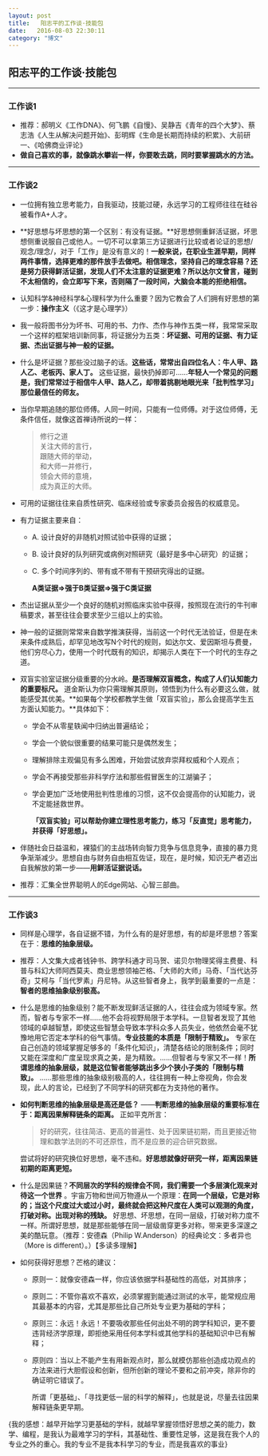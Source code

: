```yaml
---
layout: post
title:   阳志平的工作谈·技能包
date:   2016-08-03 22:30:11
category: "博文"
---
```

##  阳志平的工作谈·技能包

***

### 工作谈1

* 推荐：郝明义《工作DNA》、何飞鹏《自慢》、吴静吉《青年的四个大梦》、蔡志浩《人生从解决问题开始》、彭明辉《生命是长期而持续的积累》、大前研一、《哈佛商业评论》
* **做自己喜欢的事，就像跳水攀岩一样，你要敢去跳，同时要掌握跳水的方法。**


***

### 工作谈2

* 一位拥有独立思考能力，自我驱动，技能过硬，永远学习的工程师往往在硅谷被看作A+人才。

* **好思想与坏思想的第一个区别：有没有证据。**好思想侧重鲜活证据，坏思想侧重说服自己或他人。一切不可以拿第三方证据进行比较或者论证的思想/观念/理念/，对于「工作」是没有意义的！**一般来说，在职业生涯早期，同样两件事情，选择更难的那件放手去做吧。**相信理念，坚持自己的理念容易？还是努力获得鲜活证据，发现人们不太注意的证据更难？所以**达尔文曾言，碰到不太相信的，会立即写下来，否则隔了一段时间，大脑会本能的拒绝相信。** 

* 认知科学&神经科学&心理科学为什么重要？因为它教会了人们拥有好思想的第一步：**操作主义**（《这才是心理学》） 

* 我一般将图书分为坏书、可用的书、力作、杰作与神作五类一样，我常常采取一个这样的框架培训新同事，将证据分为五类：**坏证据、可用的证据、有力证据、杰出证据与神一般的证据。**

* 什么是坏证据？那些没过脑子的话。**这些话，常常出自四位名人：牛人甲、路人乙、老板丙、家人丁。** 这些证据，最快扔掉即可……**年轻人一个常见的问题是，我们常常过于相信牛人甲、路人乙，却带着挑剔地眼光来「批判性学习」那位最信任的师友。** 

* 当你早期追随的那位师傅。人同一时间，只能有一位师傅。对于这位师傅，无条件信任，就像这首禅诗所说的一样：

  > 修行之道  
   关注大师的言行，  
   跟随大师的举动，  
   和大师一并修行，   
   领会大师的意境，  
   成为真正的大师。

* 可用的证据往往来自质性研究、临床经验或专家委员会报告的权威意见。

* 有力证据主要来自：

  * A. 设计良好的非随机对照试验中获得的证据；

  * B. 设计良好的队列研究或病例对照研究（最好是多中心研究）的证据；

  * C. 多个时间序列的、带有或不带有干预研究得出的证据。

    **A类证据=>强于B类证据=>强于C类证据** 

* 杰出证据从至少一个良好的随机对照临床实验中获得，按照现在流行的牛刊审稿要求，甚至往往会要求至少三组以上的实验。

* 神一般的证据则常常来自数学推演获得，当前这一个时代无法验证，但是在未来条件成熟后，却罕见地改写N个时代的规则，如达尔文、爱因斯坦与费曼，他们穷尽心力，使用一个时代既有的知识，却揭示人类在下一个时代的生存之道。

* 双盲实验室证据分级重要的分水岭。**是否理解双盲概念，构成了人们认知能力的重要标尺。** 道金斯认为你只需理解其原则，领悟到为什么有必要这么做，就能感受其优美。**如果每个学校都教学生做「双盲实验」，那么会提高学生五方面认知能力。**具体如下：

  * 学会不从零星轶闻中归纳出普遍结论；

  * 学会一个貌似很重要的结果可能只是偶然发生；

  * 理解排除主观偏见有多么困难，开始尝试放弃崇拜权威和个人观点；

  * 学会不再接受那些非科学疗法和那些假冒医生的江湖骗子；

  * 学会更加广泛地使用批判性思维的习惯，这不仅会提高你的认知能力，说不定能拯救世界。

    **「双盲实验」可以帮助你建立理性思考能力，练习「反直觉」思考能力，并获得「好思想」。**

* 伴随社会日益温和，裸猿们的主战场转向智力竞争与信息竞争，直接的暴力竞争渐渐减少。思想自由与财务自由相互佐证，现在，是时候，知识无产者迈出自我解放的第一步——**用鲜活证据说话。** 

* 推荐：汇集全世界聪明人的Edge网站、心智三部曲。




***

### 工作谈3



* 同样是心理学，各自证据不错，为什么有的是好思想，有的却是坏思想？答案在于：**思维的抽象层级。** 

* 推荐：人文集大成者钱钟书、跨学科通才司马贺、诺贝尔物理奖得主费曼、科普与科幻大师阿西莫夫、商业思想领袖芒格、「大师的大师」马奇、「当代达芬奇」艾柯与「当代罗素」丹尼特。从这些智者身上，我学到最重要的一点是：**智者的思维抽象级别极高。** 

* 什么是思维的抽象级别？能不断发现鲜活证据的人，往往会成为领域专家。然而，智者与专家不一样……他不会将视野局限于本学科。一旦智者发现了其他领域的卓越智慧，即使这些智慧会导致本学科众多人员失业，他依然会毫不犹豫地用它否定本学科的俗气事情。**专业技能的本质是「限制于精致」。** 专家在自己创造的领域掌握足够多的「条件化知识」，清楚各结论的限制条件；同时又能在深度和广度呈现求真之美，是为精致。……但智者与专家又不一样！**所谓思维的抽象层级，就是这位智者能够跳出多少个狭小子类的「限制与精致」。** ……那些思维的抽象级别极高的人，往往拥有一种上帝视角，你会发现，此人的言论，已经到了不同学科的研究都在为支持他的著作。

* **如何判断思维的抽象层级是高还是低？** ——**判断思维的抽象层级的重要标准在于：距离因果解释链条的距离。** 正如平克所言：

  > 好的研究，往往简洁、更高的普遍性、处于因果链初期，而且更接近物理和数学法则的不可还原性，而不是应景的迎合研究数据。

  尝试将好的研究换位好思想，毫不违和。**好思想就像好研究一样，距离因果链初期的距离更短。** 

* 什么是因果链？**不同层次的学科的规律会不同，我们需要一个多层演化观来对待这一个世界** 。宇宙万物和世间万物遵从一个原理：**在同一个层级，它是对称的；当这个尺度过大或过小时，最终就会把这种尺度在人类可以观测的角度，打破对称。出现对称的残缺。** 好思想、坏思想，在同一层级，打破对称力度不一样。所谓好思想，就是那些能够在同一层级凿穿更多对称，带来更多深邃之美的酷玩意。（推荐：安德森（Philip W.Anderson）的经典论文：多者异也（More is different）。）【多读多理解】

* 如何获得好思想？芒格的建议：

  * 原则一：就像安德森一样，你应该依据学科基础性的高低，对其排序；

  * 原则二：不管你喜欢不喜欢，必须掌握到能通过测试的水平，能常规应用其最基本的内容，尤其是那些比自己所处专业更为基础的学科；

  * 原则三：永远！永远！不要吸收那些任何出处不明的跨学科知识，更不要违背经济学原理，即拒绝采用任何本学科或其他学科的基础知识中已有解释；

  * 原则四：当以上不能产生有用新观点时，那么就模仿那些创造成功观点的方法来进行大胆假设和创新，但所创新的理论不要和之前冲突，除非你的确证明它错误了。

    所谓「更基础」、「寻找更低一层的科学的解释」，也就是说，尽量去往因果解释链条更早期。



{我的感想：越早开始学习更基础的学科，就越早掌握领悟好思想之美的能力，数学、编程，是我认为最难学习的学科，其基础性、重要性足够，这是我在我个人的专业之外的重心。我的专业不是我本科学习的专业，而是我喜欢的事业}

















​    
